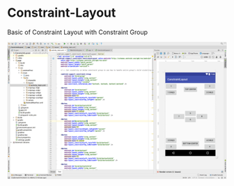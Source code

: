 # Constraint-Layout
Basic of Constraint Layout with Constraint Group

<img src="https://github.com/hpdeveloper28/Constraint-Layout/blob/master/Screen%20Shot%202017-10-06%20at%205.12.57%20PM.png" alt="Reference screenshot"/>